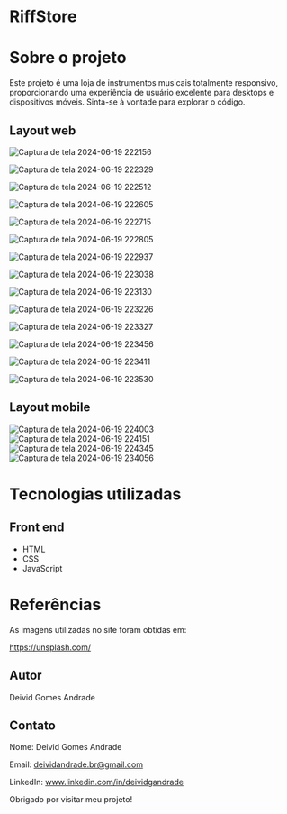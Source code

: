 # RiffStore

# Sobre o projeto

Este projeto é uma loja de instrumentos musicais totalmente responsivo, proporcionando uma experiência de usuário excelente para desktops e dispositivos móveis. Sinta-se à vontade para explorar o código.

## Layout web

![Captura de tela 2024-06-19 222156](https://github.com/deividandrade/riffstore/assets/111036252/1ac36517-728f-4beb-9ab6-d88bed72130b)

![Captura de tela 2024-06-19 222329](https://github.com/deividandrade/riffstore/assets/111036252/462ab2ce-fa59-49de-a5f1-4f205b9ebc9a)

![Captura de tela 2024-06-19 222512](https://github.com/deividandrade/riffstore/assets/111036252/f8bb7c4d-06ea-4c91-8267-3e6503d13d85)

![Captura de tela 2024-06-19 222605](https://github.com/deividandrade/riffstore/assets/111036252/e6ada0e1-3a23-47b6-b421-c50d66e6c9dd)

![Captura de tela 2024-06-19 222715](https://github.com/deividandrade/riffstore/assets/111036252/ba14363d-51e4-41bf-b0e7-a9b08a3249a0)

![Captura de tela 2024-06-19 222805](https://github.com/deividandrade/riffstore/assets/111036252/40aa2d34-8e63-42c6-8b1b-0c02bd7f0201)

![Captura de tela 2024-06-19 222937](https://github.com/deividandrade/riffstore/assets/111036252/965e92b6-9987-4dd7-83d1-1adb17b74112)

![Captura de tela 2024-06-19 223038](https://github.com/deividandrade/riffstore/assets/111036252/bc39aedc-195c-42d0-a974-a19952a66bcc)

![Captura de tela 2024-06-19 223130](https://github.com/deividandrade/riffstore/assets/111036252/6ea36a4f-b773-4770-ab89-66940bb8b8c6)

![Captura de tela 2024-06-19 223226](https://github.com/deividandrade/riffstore/assets/111036252/b9da7097-717e-471d-9c1e-897050717cbf)

![Captura de tela 2024-06-19 223327](https://github.com/deividandrade/riffstore/assets/111036252/1b1c2a0d-4d4e-403e-bbef-a35e034c26a7)

![Captura de tela 2024-06-19 223456](https://github.com/deividandrade/riffstore/assets/111036252/cbbfbd5c-6bcd-4691-b6d8-b15bd3cf7824)

![Captura de tela 2024-06-19 223411](https://github.com/deividandrade/riffstore/assets/111036252/e524d96b-11b5-442f-840b-ff5172f7171a)

![Captura de tela 2024-06-19 223530](https://github.com/deividandrade/riffstore/assets/111036252/bce22d5b-8f64-4061-8ca6-a3049fddb31e)

## Layout mobile

![Captura de tela 2024-06-19 224003](https://github.com/deividandrade/riffstore/assets/111036252/1064e741-9f24-42ec-a00f-479e49d92ebe) ![Captura de tela 2024-06-19 224151](https://github.com/deividandrade/riffstore/assets/111036252/0feabc84-46c3-4541-8f3b-db27884fc204) ![Captura de tela 2024-06-19 224345](https://github.com/deividandrade/riffstore/assets/111036252/7980fdf7-deaf-4e4f-8186-6908fdddbc8e) ![Captura de tela 2024-06-19 234056](https://github.com/deividandrade/riffstore/assets/111036252/e8ba6ac4-5cee-4964-aa4f-72549862a2d7)

# Tecnologias utilizadas

## Front end

- HTML
- CSS
- JavaScript

# Referências

As imagens utilizadas no site foram obtidas em:

https://unsplash.com/

## Autor

Deivid Gomes Andrade

## Contato

Nome: Deivid Gomes Andrade

Email: deividandrade.br@gmail.com

LinkedIn: www.linkedin.com/in/deividgandrade

Obrigado por visitar meu projeto!
